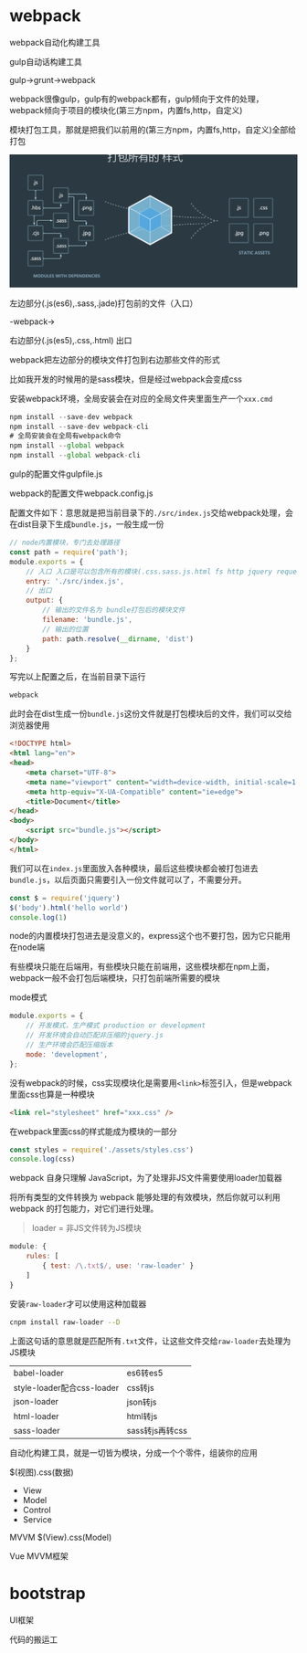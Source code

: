 # webpack

webpack自动化构建工具

gulp自动话构建工具

gulp->grunt->webpack

webpack很像gulp，gulp有的webpack都有，gulp倾向于文件的处理，webpack倾向于项目的模块化(第三方npm，内置fs,http，自定义)

模块打包工具，那就是把我们以前用的(第三方npm，内置fs,http，自定义)全部给打包

<img src="1.PNG">

左边部分(.js(es6),.sass,.jade)打包前的文件（入口）

-webpack->

右边部分(.js(es5),.css,.html) 出口

webpack把左边部分的模块文件打包到右边那些文件的形式

比如我开发的时候用的是sass模块，但是经过webpack会变成css

安装webpack环境，全局安装会在对应的全局文件夹里面生产一个`xxx.cmd`

```js
npm install --save-dev webpack
npm install --save-dev webpack-cli
# 全局安装会在全局有webpack命令
npm install --global webpack
npm install --global webpack-cli
```

gulp的配置文件gulpfile.js

webpack的配置文件webpack.config.js

配置文件如下：意思就是把当前目录下的`./src/index.js`交给webpack处理，会在dist目录下生成`bundle.js`，一般生成一份
```js
// node内置模块，专门去处理路径
const path = require('path');
module.exports = {
    // 入口 入口是可以包含所有的模块(.css.sass.js.html fs http jquery request)
    entry: './src/index.js',
    // 出口
    output: {
        // 输出的文件名为 bundle打包后的模块文件
        filename: 'bundle.js',
        // 输出的位置
        path: path.resolve(__dirname, 'dist')
    }
};
```
写完以上配置之后，在当前目录下运行
```bash
webpack
```

此时会在dist生成一份`bundle.js`这份文件就是打包模块后的文件，我们可以交给浏览器使用
```html
<!DOCTYPE html>
<html lang="en">
<head>
    <meta charset="UTF-8">
    <meta name="viewport" content="width=device-width, initial-scale=1.0">
    <meta http-equiv="X-UA-Compatible" content="ie=edge">
    <title>Document</title>
</head>
<body>
    <script src="bundle.js"></script>
</body>
</html>
```

我们可以在`index.js`里面放入各种模块，最后这些模块都会被打包进去`bundle.js`，以后页面只需要引入一份文件就可以了，不需要分开。
```js
const $ = require('jquery')
$('body').html('hello world')
console.log(1)
```

node的内置模块打包进去是没意义的，express这个也不要打包，因为它只能用在node端

有些模块只能在后端用，有些模块只能在前端用，这些模块都在npm上面，webpack一般不会打包后端模块，只打包前端所需要的模块

mode模式
```js
module.exports = {
    // 开发模式，生产模式 production or development
    // 开发环境会自动匹配非压缩的jquery.js
    // 生产环境会匹配压缩版本
    mode: 'development',
};
```
没有webpack的时候，css实现模块化是需要用`<link>`标签引入，但是webpack里面css也算是一种模块
```html
<link rel="stylesheet" href="xxx.css" />
```
在webpack里面css的样式能成为模块的一部分
```js
const styles = require('./assets/styles.css')
console.log(css)
```
webpack 自身只理解 JavaScript，为了处理非JS文件需要使用loader加载器

将所有类型的文件转换为 webpack 能够处理的有效模块，然后你就可以利用 webpack 的打包能力，对它们进行处理。

> loader = 非JS文件转为JS模块

```js
module: {
    rules: [
        { test: /\.txt$/, use: 'raw-loader' }
    ]
}
```
安装`raw-loader`才可以使用这种加载器
```bash
cnpm install raw-loader --D
```
上面这句话的意思就是匹配所有`.txt`文件，让这些文件交给`raw-loader`去处理为JS模块

|||
|-|-|
|babel-loader|es6转es5|
|style-loader配合css-loader|css转js|
|json-loader|json转js|
|html-loader|html转js|
|sass-loader|sass转js再转css|

自动化构建工具，就是一切皆为模块，分成一个个零件，组装你的应用

$(视图).css(数据)

- View
- Model
- Control
- Service

MVVM
$(View).css(Model)

Vue MVVM框架

# bootstrap

UI框架

代码的搬运工

